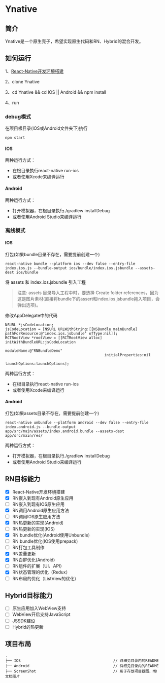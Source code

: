 # Ynative
## 简介
Ynative是一个原生壳子，希望实现原生代码和RN、Hybrid的混合开发。
## 如何运行

1、[React-Native开发环境搭建](https://facebook.github.io/react-native/docs/getting-started.html)

2、clone Ynative

3、cd Ynative && cd IOS || Android && npm install

4、run

### debug模式
在项目根目录(IOS或Android文件夹下)执行
```
npm start
```
#### IOS
两种运行方式：
- 在根目录执行react-native run-ios
- 或者使用Xcode来编译运行
#### Android
两种运行方式：
- 打开模拟器，在根目录执行./gradlew installDebug
- 或者使用Android Studio来编译运行

### 离线模式
#### IOS
打包(如果bundle目录不存在，需要提前创建一个)
```
react-native bundle --platform ios --dev false --entry-file index.ios.js --bundle-output ios/bundle/index.ios.jsbundle --assets-dest ios/bundle
```
将 assets 和 index.ios.jsbundle 引入工程
>注意: assets 目录导入工程中时，要选择 Create folder references，因为这是图片素材(直接将bundle下的assert和index.ios.jsbundle拖入项目，会弹出选项)。

修改AppDelegate中的代码
```
NSURL *jsCodeLocation;
jsCodeLocation = [NSURL URLWithString:[[NSBundle mainBundle] pathForResource:@"index.ios.jsbundle" ofType:nil]];
RCTRootView *rootView = [[RCTRootView alloc] initWithBundleURL:jsCodeLocation
                                                    moduleName:@"RNBundleDemo"
                                             initialProperties:nil
                                                 launchOptions:launchOptions];
```
两种运行方式：
- 在根目录执行react-native run-ios
- 或者使用Xcode来编译运行
#### Android
打包(如果assets目录不存在，需要提前创建一个)
```
react-native unbundle --platform android --dev false --entry-file index.android.js --bundle-output app/src/main/assets/index.android.bundle --assets-dest app/src/main/res/
```
两种运行方式：
- 打开模拟器，在根目录执行./gradlew installDebug
- 或者使用Android Studio来编译运行

## RN目标能力
- [x] React-Native开发环境搭建
- [x] RN嵌入到现有Android原生应用
- [ ] RN嵌入到现有IOS原生应用
- [x] RN调用Android原生应用方法
- [ ] RN调用IOS原生应用方法
- [x] RN热更新的实现(Android)
- [ ] RN热更新的实现(IOS)
- [x] RN bundle优化(Android使用Unbundle)
- [ ] RN bundle优化(IOS使用prepack)
- [ ] RN打包工具制作
- [x] RN差量更新
- [x] RN白屏优化(Android)
- [ ] RN组件的扩展（UI、API）
- [x] RN状态管理的优化（Redux）
- [ ] RN布局的优化（ListView的优化）
## Hybrid目标能力
- [ ] 原生应用加入WebView支持
- [ ] WebView开启支持JavaScript
- [ ] JSSDK建设
- [ ] Hybrid的热更新
## 项目布局

```
.
├── IOS                                          // 详细见目录内的README
├── Android                                      // 详细见目录内的README
├── ScreenShot                                   // 用于存放项目截图、MD文档图片

```

